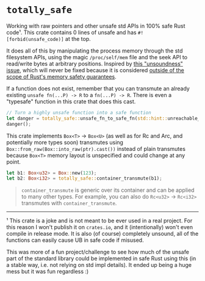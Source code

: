 # `totally_safe`

Working with raw pointers and other unsafe std APIs in 100% safe Rust code¹. This crate contains 0 lines of unsafe and has `#![forbid(unsafe_code)]` at the top.

It does all of this by manipulating the process memory through the std filesystem APIs, using the magic `/proc/self/mem` file and the seek API to read/write bytes at arbitrary positions. Inspired by [this "unsoundness" issue](https://github.com/rust-lang/rust/issues/32670), which will never be fixed because it is considered [outside of the scope of Rust's memory safety guarantees](https://doc.rust-lang.org/nightly/std/os/unix/io/index.html#procselfmem-and-similar-os-features).

If a function does not exist, remember that you can transmute an already existing `unsafe fn(...P) -> R` to a `fn(...P) -> R`. There is even a "typesafe" function in this crate that does this cast.
```rs
// Turn a highly unsafe function into a safe function
let danger = totally_safe::unsafe_fn_to_safe_fn(std::hint::unreachable_unchecked);
danger();
```
This crate implements `Box<T>` -> `Box<U>` (as well as for Rc and Arc, and potentially more types soon) transmutes using `Box::from_raw(Box::into_raw(ptr).cast())` instead of plain transmutes because `Box<T>` memory layout is unspecified and could change at any point.
```rs
let b1: Box<u32> = Box::new(123);
let b2: Box<i32> = totally_safe::container_transmute(b1);
```
> `container_transmute` is generic over its container and can be applied to many other types. For example, you can also do `Rc<u32>` -> `Rc<i32>` transmutes with `container_transmute`.

----
¹ This crate is a joke and is not meant to be ever used in a real project. 
For this reason I won't publish it on `crates.io`, and it (intentionally) won't even compile in release mode.
It is also (of course) completely unsound, all of the functions can easily cause UB in safe code if misused.

This was more of a fun project/challenge to see how much of the unsafe part of the standard library could be implemented in safe Rust using this (in a stable way, i.e. not relying on std impl details). It ended up being a huge mess but it was fun regardless :)
